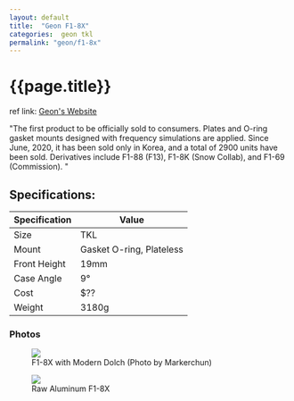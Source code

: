 ```yaml
---
layout: default
title:  "Geon F1-8X"
categories:  geon tkl
permalink: "geon/f1-8x"
---
```

# {{page.title}}

ref link: [Geon's Website](https://geon.works/pages/f1-8x)

"The first product to be officially sold to consumers.
Plates and O-ring gasket mounts designed with frequency simulations are applied.
Since June, 2020, it has been sold only in Korea,
and a total of 2900 units have been sold.
Derivatives include F1-88 (F13), F1-8K (Snow Collab), and F1-69 (Commission).
"

## Specifications:

| Specification | Value |
|---|---|
| Size | TKL |
| Mount | Gasket O-ring, Plateless |
| Front Height | 19mm |
| Case Angle | 9° |
| Cost | $?? |
| Weight | 3180g |

### Photos
<figure>
<img src="{{ 'assets/images/geon/f1-8x/f1-8x-modo-markerchun.png' | relative_url }}">
<figcaption>F1-8X with Modern Dolch (Photo by Markerchun)</figcaption>
</figure>

<figure>
  <img src="{{ 'assets/images/geon/f1-8x/raw-f1-8x.png' | relative_url }}">
  <figcaption>Raw Aluminum F1-8X</figcaption>
</figure>
